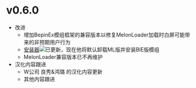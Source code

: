# v0.6.0
- 改进
  - 增加BepinEx模组框架的兼容版本以修复MelonLoader加载时白屏可能带来的非预期用户行为
  - [安装器![](https://img.shields.io/github/release/LocalizeLimbusCompany/LLC_MOD_Toolbox.svg?label=版本)](https://github.com/LocalizeLimbusCompany/LLC_MOD_Toolbox)已更新，现在他将默认卸载ML版并安装BIE版模组
  - MelonLoader兼容版本已不再维护
- 汉化内容跟进
  - W公司 良秀&鸿璐 的汉化内容更新
  - 其他内容跟进